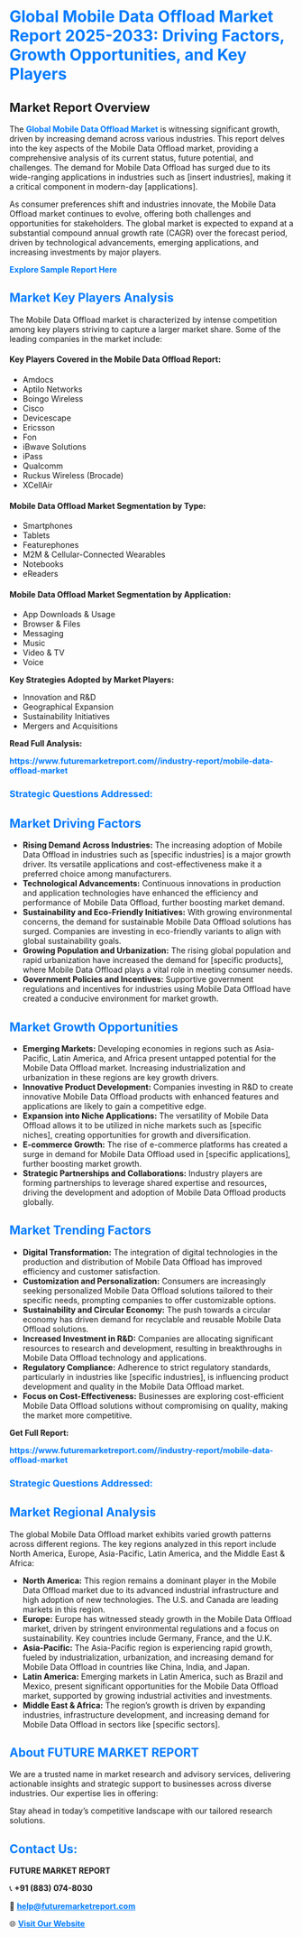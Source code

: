 <h1 style="color: #007BFF;">Global Mobile Data Offload Market Report 2025-2033: Driving Factors, Growth Opportunities, and Key Players</h1>

<section id="overview">
<h2>Market Report Overview</h2>
<p>The <a href="https://www.futuremarketreport.com//industry-report/mobile-data-offload-market" style="color: #007BFF; text-decoration: none;"><strong>Global Mobile Data Offload Market</strong></a> is witnessing significant growth, driven by increasing demand across various industries. This report delves into the key aspects of the Mobile Data Offload market, providing a comprehensive analysis of its current status, future potential, and challenges. The demand for Mobile Data Offload has surged due to its wide-ranging applications in industries such as [insert industries], making it a critical component in modern-day [applications].</p>
<p>As consumer preferences shift and industries innovate, the Mobile Data Offload market continues to evolve, offering both challenges and opportunities for stakeholders. The global market is expected to expand at a substantial compound annual growth rate (CAGR) over the forecast period, driven by technological advancements, emerging applications, and increasing investments by major players.</p>
</section>

<section id="overview">
<p><a href="https://www.futuremarketreport.com//request-sample/reportId=53294" style="color: #007BFF; text-decoration: none;"><strong>Explore Sample Report Here</strong></a></p>
</section>

<section id="key-players">
<h2 style="color: #007BFF;">Market Key Players Analysis</h2>
<p>The Mobile Data Offload market is characterized by intense competition among key players striving to capture a larger market share. Some of the leading companies in the market include:</p>
<h4>Key Players Covered in the Mobile Data Offload Report:</h4>
<ul><li>Amdocs</li><li>Aptilo Networks</li><li>Boingo Wireless</li><li>Cisco</li><li>Devicescape</li><li>Ericsson</li><li>Fon</li><li>iBwave Solutions</li><li>iPass</li><li>Qualcomm</li><li>Ruckus Wireless (Brocade)</li><li>XCellAir</li></ul>
<h4>Mobile Data Offload Market Segmentation by Type:</h4>
<ul><li>Smartphones</li><li>Tablets</li><li>Featurephones</li><li>M2M &amp; Cellular-Connected Wearables</li><li>Notebooks</li><li>eReaders</li></ul>

<h4>Mobile Data Offload Market Segmentation by Application:</h4>
<ul><li>App Downloads &amp; Usage</li><li>Browser &amp; Files</li><li>Messaging</li><li>Music</li><li>Video &amp; TV</li><li>Voice</li></ul>
<p><strong>Key Strategies Adopted by Market Players:</strong></p>
<ul>
<li>Innovation and R&D</li>
<li>Geographical Expansion</li>
<li>Sustainability Initiatives</li>
<li>Mergers and Acquisitions</li>
</ul>
</section>

<section>
<p><strong>Read Full Analysis: </strong></p><a href="https://www.futuremarketreport.com//industry-report/mobile-data-offload-market" style="color: #007BFF; text-decoration: none;"><strong>https://www.futuremarketreport.com//industry-report/mobile-data-offload-market</strong></a>
<h3 style="color: #007BFF;">Strategic Questions Addressed:</h3>
</section>

<section id="driving-factors">
<h2 style="color: #007BFF;">Market Driving Factors</h2>
<ul>
<li><strong>Rising Demand Across Industries:</strong> The increasing adoption of Mobile Data Offload in industries such as [specific industries] is a major growth driver. Its versatile applications and cost-effectiveness make it a preferred choice among manufacturers.</li>
<li><strong>Technological Advancements:</strong> Continuous innovations in production and application technologies have enhanced the efficiency and performance of Mobile Data Offload, further boosting market demand.</li>
<li><strong>Sustainability and Eco-Friendly Initiatives:</strong> With growing environmental concerns, the demand for sustainable Mobile Data Offload solutions has surged. Companies are investing in eco-friendly variants to align with global sustainability goals.</li>
<li><strong>Growing Population and Urbanization:</strong> The rising global population and rapid urbanization have increased the demand for [specific products], where Mobile Data Offload plays a vital role in meeting consumer needs.</li>
<li><strong>Government Policies and Incentives:</strong> Supportive government regulations and incentives for industries using Mobile Data Offload have created a conducive environment for market growth.</li>
</ul>
</section>

<section id="growth-opportunities">
<h2 style="color: #007BFF;">Market Growth Opportunities</h2>
<ul>
<li><strong>Emerging Markets:</strong> Developing economies in regions such as Asia-Pacific, Latin America, and Africa present untapped potential for the Mobile Data Offload market. Increasing industrialization and urbanization in these regions are key growth drivers.</li>
<li><strong>Innovative Product Development:</strong> Companies investing in R&D to create innovative Mobile Data Offload products with enhanced features and applications are likely to gain a competitive edge.</li>
<li><strong>Expansion into Niche Applications:</strong> The versatility of Mobile Data Offload allows it to be utilized in niche markets such as [specific niches], creating opportunities for growth and diversification.</li>
<li><strong>E-commerce Growth:</strong> The rise of e-commerce platforms has created a surge in demand for Mobile Data Offload used in [specific applications], further boosting market growth.</li>
<li><strong>Strategic Partnerships and Collaborations:</strong> Industry players are forming partnerships to leverage shared expertise and resources, driving the development and adoption of Mobile Data Offload products globally.</li>
</ul>
</section>

<section id="trending-factors">
<h2 style="color: #007BFF;">Market Trending Factors</h2>
<ul>
<li><strong>Digital Transformation:</strong> The integration of digital technologies in the production and distribution of Mobile Data Offload has improved efficiency and customer satisfaction.</li>
<li><strong>Customization and Personalization:</strong> Consumers are increasingly seeking personalized Mobile Data Offload solutions tailored to their specific needs, prompting companies to offer customizable options.</li>
<li><strong>Sustainability and Circular Economy:</strong> The push towards a circular economy has driven demand for recyclable and reusable Mobile Data Offload solutions.</li>
<li><strong>Increased Investment in R&D:</strong> Companies are allocating significant resources to research and development, resulting in breakthroughs in Mobile Data Offload technology and applications.</li>
<li><strong>Regulatory Compliance:</strong> Adherence to strict regulatory standards, particularly in industries like [specific industries], is influencing product development and quality in the Mobile Data Offload market.</li>
<li><strong>Focus on Cost-Effectiveness:</strong> Businesses are exploring cost-efficient Mobile Data Offload solutions without compromising on quality, making the market more competitive.</li>
</ul>
</section>

<section>
<p><strong>Get Full Report: </strong></p><a href="https://www.futuremarketreport.com//industry-report/mobile-data-offload-market" style="color: #007BFF; text-decoration: none;"><strong>https://www.futuremarketreport.com//industry-report/mobile-data-offload-market</strong></a>
<h3 style="color: #007BFF;">Strategic Questions Addressed:</h3>
</section>


<section id="regional-analysis">
<h2 style="color: #007BFF;">Market Regional Analysis</h2>
<p>The global Mobile Data Offload market exhibits varied growth patterns across different regions. The key regions analyzed in this report include North America, Europe, Asia-Pacific, Latin America, and the Middle East & Africa:</p>
<ul>
<li><strong>North America:</strong> This region remains a dominant player in the Mobile Data Offload market due to its advanced industrial infrastructure and high adoption of new technologies. The U.S. and Canada are leading markets in this region.</li>
<li><strong>Europe:</strong> Europe has witnessed steady growth in the Mobile Data Offload market, driven by stringent environmental regulations and a focus on sustainability. Key countries include Germany, France, and the U.K.</li>
<li><strong>Asia-Pacific:</strong> The Asia-Pacific region is experiencing rapid growth, fueled by industrialization, urbanization, and increasing demand for Mobile Data Offload in countries like China, India, and Japan.</li>
<li><strong>Latin America:</strong> Emerging markets in Latin America, such as Brazil and Mexico, present significant opportunities for the Mobile Data Offload market, supported by growing industrial activities and investments.</li>
<li><strong>Middle East & Africa:</strong> The region’s growth is driven by expanding industries, infrastructure development, and increasing demand for Mobile Data Offload in sectors like [specific sectors].</li>
</ul>
</section>

<footer>
<h2 style="color: #007BFF;">About FUTURE MARKET REPORT</h2>
<p>We are a trusted name in market research and advisory services, delivering actionable insights and strategic support to businesses across diverse industries. Our expertise lies in offering:</p>

<p>Stay ahead in today’s competitive landscape with our tailored research solutions.</p>

<h2 style="color: #007BFF;">Contact Us:</h2>
<p><strong>FUTURE MARKET REPORT</strong></p>
<p>📞 <strong>+91 (883) 074-8030</strong></p>
<p>📧 <strong><a href="mailto:help@futuremarketreport.com" style="color: #007BFF;">help@futuremarketreport.com</a></strong></p>
<p>🌐 <strong><a href="https://www.futuremarketreport.com/" style="color: #007BFF;">Visit Our Website</a></strong></p>
</footer>